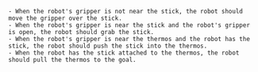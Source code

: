 
    - When the robot's gripper is not near the stick, the robot should move the gripper over the stick.
    - When the robot's gripper is near the stick and the robot's gripper is open, the robot should grab the stick.
    - When the robot's gripper is near the thermos and the robot has the stick, the robot should push the stick into the thermos.
    - When the robot has the stick attached to the thermos, the robot should pull the thermos to the goal.